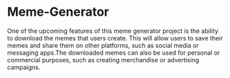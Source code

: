 # Meme-Generator

One of the upcoming features of this meme generator project is the ability to download the memes that users create. This will allow users to save their memes and share them on other platforms, such as social media or messaging apps.The downloaded memes can also be used for personal or commercial purposes, such as creating merchandise or advertising campaigns.

